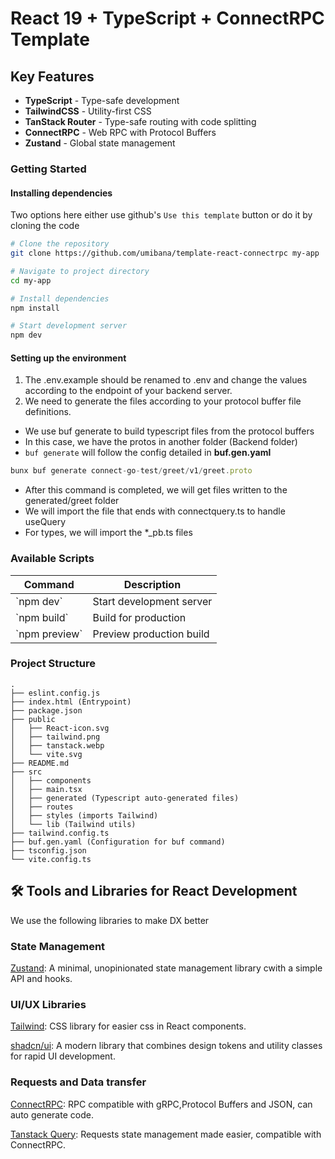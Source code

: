 # React 19 + TypeScript + ConnectRPC Template


## Key Features
- **TypeScript** - Type-safe development 
- **TailwindCSS** - Utility-first CSS 
- **TanStack Router** - Type-safe routing with code splitting
- **ConnectRPC** - Web RPC with Protocol Buffers
- **Zustand** - Global state management


### Getting Started

#### Installing dependencies
Two options here either use github's `Use this template` button or do it by cloning the code

```bash
# Clone the repository
git clone https://github.com/umibana/template-react-connectrpc my-app

# Navigate to project directory
cd my-app

# Install dependencies
npm install

# Start development server
npm dev
```

#### Setting up the environment
1. The .env.example should be renamed to .env and change the values according to the endpoint of your backend server.
2. We need to generate the files according to your protocol buffer file definitions.
  - We use buf generate to build typescript files from the protocol buffers
  - In this case, we have the protos in another folder (Backend folder)
  - ```buf generate``` will follow the config detailed in **buf.gen.yaml**
  ```js
  bunx buf generate connect-go-test/greet/v1/greet.proto  
  ```
  - After this command is completed, we will get files written to the generated/greet folder
  - We will import the file that ends with connectquery.ts to handle useQuery
  - For types, we will import the *_pb.ts files

### Available Scripts

| Command             | Description                |
| ------------------- | -------------------------- |
| \`npm dev\`        | Start development server   |
| \`npm build\`      | Build for production       |
| \`npm preview\`    | Preview production build   |

### Project Structure

```
.
├── eslint.config.js
├── index.html (Entrypoint)
├── package.json
├── public
│   ├── React-icon.svg
│   ├── tailwind.png
│   ├── tanstack.webp
│   └── vite.svg
├── README.md
├── src
│   ├── components
│   ├── main.tsx
│   ├── generated (Typescript auto-generated files)
│   ├── routes
│   ├── styles (imports Tailwind)
│   └── lib (Tailwind utils)
├── tailwind.config.ts
├── buf.gen.yaml (Configuration for buf command)
├── tsconfig.json
└── vite.config.ts
```

## 🛠️ Tools and Libraries for React Development

We use the following libraries to make DX better

### State Management

[Zustand](https://zustand.docs.pmnd.rs/getting-started/introduction): A minimal, unopinionated state management library cwith a simple API and hooks.

### UI/UX Libraries

[Tailwind](https://tailwindcss.com/): CSS library for easier css in React components.

[shadcn/ui](https://ui.shadcn.com): A modern library that combines design tokens and utility classes for rapid UI development.

### Requests and Data transfer

[ConnectRPC](https://connectrpc.com/docs/web/getting-started/): RPC compatible with gRPC,Protocol Buffers and JSON, can auto generate code.

[Tanstack Query](https://tanstack.com/query/latest/docs/framework/react/overview): Requests state management made easier, compatible with ConnectRPC.

